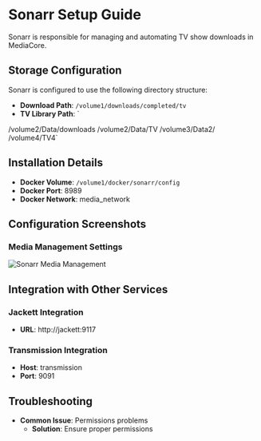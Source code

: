 # Sonarr Setup Guide

Sonarr is responsible for managing and automating TV show downloads in MediaCore.

## Storage Configuration

Sonarr is configured to use the following directory structure:

- **Download Path**: `/volume1/downloads/completed/tv`
- **TV Library Path**: `

/volume2/Data/downloads
/volume2/Data/TV
/volume3/Data2/
/volume4/TV4`

## Installation Details

- **Docker Volume**: `/volume1/docker/sonarr/config`
- **Docker Port**: 8989
- **Docker Network**: media_network

## Configuration Screenshots

### Media Management Settings
![Sonarr Media Management](../images/sonarr/media-management.png)

## Integration with Other Services

### Jackett Integration
- **URL**: http://jackett:9117

### Transmission Integration
- **Host**: transmission
- **Port**: 9091

## Troubleshooting

- **Common Issue**: Permissions problems
  - **Solution**: Ensure proper permissions

